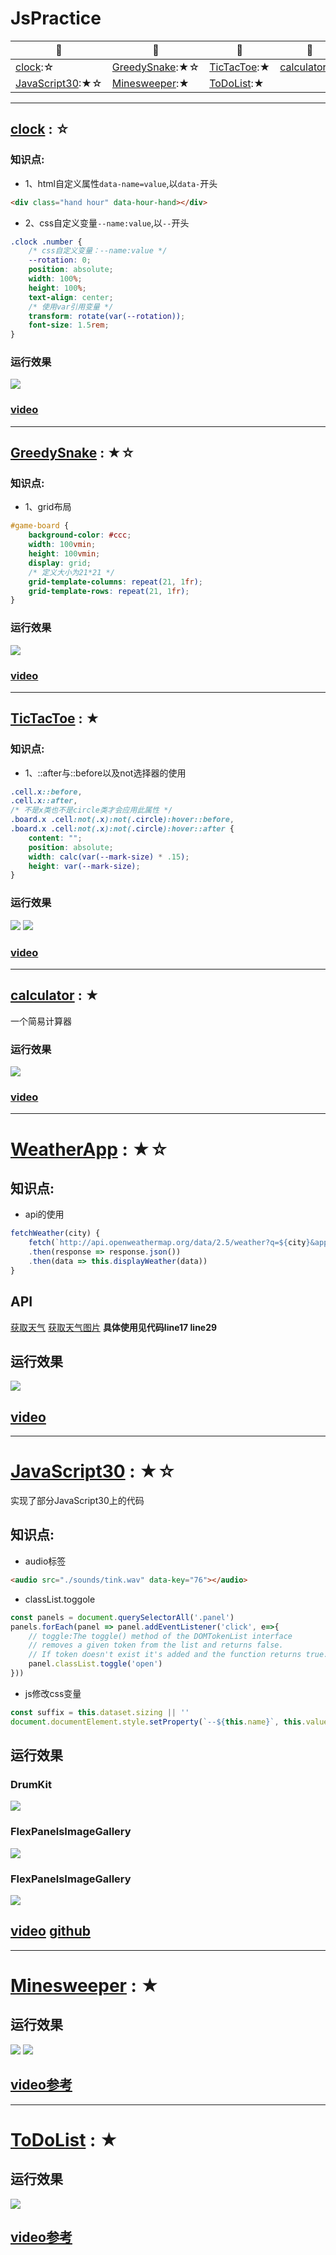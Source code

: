 # JsPractice

[star]:★
[half-star]:☆

| :card_index: | :jack_o_lantern: | :beer: | :fish_cake: | :octocat: |
| ----- | ----- | ----- | ----- | ----- |
| [clock](#clock):☆ | [GreedySnake](#GreedySnake):★☆ | [TicTacToe](#TicTacToe):★ | [calculator](#calculator):★ | [WeatherApp](#WeatherApp):★☆ |
| [JavaScript30](#JavaScript30):★☆ | [Minesweeper](#Minesweeper):★ | [ToDoList](#ToDoList):★ |

---
<span id="clock"></span>
## [clock](./content/clock/) : ☆
### 知识点:
- 1、html自定义属性`data-name=value`,以`data-`开头
```html
<div class="hand hour" data-hour-hand></div>
```
- 2、css自定义变量`--name:value`,以`--`开头
```css
.clock .number {
    /* css自定义变量：--name:value */
    --rotation: 0;
    position: absolute;
    width: 100%;
    height: 100%;
    text-align: center;
    /* 使用var引用变量 */
    transform: rotate(var(--rotation));
    font-size: 1.5rem;
}
```

### 运行效果
![](./content/clock/image/1.png)
### [video](https://www.youtube.com/watch?v=Ki0XXrlKlHY)

---
<span id="GreedySnake"></span>
## [GreedySnake](./content/GreedySnake/) : ★☆
### 知识点:
- 1、grid布局
```css
#game-board {
    background-color: #ccc;
    width: 100vmin;
    height: 100vmin;
    display: grid;
    /* 定义大小为21*21 */
    grid-template-columns: repeat(21, 1fr);
    grid-template-rows: repeat(21, 1fr);
}
```

### 运行效果
![](./content/GreedySnake/image/1.png)
### [video](https://www.youtube.com/watch?v=QTcIXok9wNY)

---
<span id="TicTacToe"></span>
## [TicTacToe](./content/TicTacToe/) : ★
### 知识点:
- 1、::after与::before以及not选择器的使用
```css
.cell.x::before,
.cell.x::after,
/* 不是x类也不是circle类才会应用此属性 */
.board.x .cell:not(.x):not(.circle):hover::before,
.board.x .cell:not(.x):not(.circle):hover::after {
    content: "";
    position: absolute;
    width: calc(var(--mark-size) * .15);
    height: var(--mark-size);
}
```

### 运行效果
![](./content/TicTacToe/image/1.png)
![](./content/TicTacToe/image/2.png)
### [video](https://www.youtube.com/watch?v=Y-GkMjUZsmM)

---
<span id="calculator"></span>
## [calculator](./content/calculator/) : ★
一个简易计算器
### 运行效果
![](./content/calculator/image/1.png)

### [video](https://www.youtube.com/watch?v=j59qQ7YWLxw)

---
<span id="WeatherApp"></span>
# [WeatherApp](./content/WeatherApp/) : ★☆
## 知识点:
- api的使用
```js
fetchWeather(city) {
    fetch(`http://api.openweathermap.org/data/2.5/weather?q=${city}&appid=${this.key}&units=metric`)
    .then(response => response.json())
    .then(data => this.displayWeather(data))
}

```

## API
[获取天气](https://openweathermap.org/current)
[获取天气图片](https://openweathermap.org/img/wn/04d.png)
**具体使用见代码line17 line29**

## 运行效果
![](./content/WeatherApp/image/1.png)

## [video](https://www.youtube.com/watch?v=WZNG8UomjSI)


---
<span id="JavaScript30"></span>
# [JavaScript30](./content/JavaScript30/) : ★☆
实现了部分JavaScript30上的代码
## 知识点:
- audio标签
```html
<audio src="./sounds/tink.wav" data-key="76"></audio>
```
- classList.toggole
```js
const panels = document.querySelectorAll('.panel')
panels.forEach(panel => panel.addEventListener('click', e=>{
    // toggle:The toggle() method of the DOMTokenList interface 
    // removes a given token from the list and returns false. 
    // If token doesn't exist it's added and the function returns true.
    panel.classList.toggle('open')
}))
```
- js修改css变量
```js
const suffix = this.dataset.sizing || ''
document.documentElement.style.setProperty(`--${this.name}`, this.value + suffix)
```

## 运行效果
### DrumKit
![](./content/JavaScript30/DrumKit/image/1.png)
### FlexPanelsImageGallery
![](./content/JavaScript30/FlexPanelsImageGallery/image/1.png)
### FlexPanelsImageGallery
![](./content/JavaScript30/UpdateCssVariableWithJS/image/1.png)

## [video](https://javascript30.com/) [github](https://github.com/wesbos/JavaScript30)


---
<span id="Minesweeper"></span>
# [Minesweeper](./content/Minesweeper/) : ★


## 运行效果
![](./content/Minesweeper/image/1.png)
![](./content/Minesweeper/image/2.png)

## [video参考](https://www.youtube.com/watch?v=kBMnD_aElCQ&t=169s)


---
<span id="ToDoList"></span>
# [ToDoList](./content/ToDoList/) : ★


## 运行效果
![](./content/ToDoList/image/1.png)

## [video参考](https://www.youtube.com/watch?v=b8sUhU_eq3g&t=1985s)